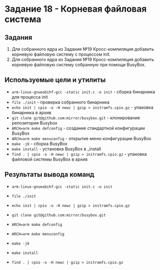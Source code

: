 # Задание 18 - Корневая файловая система 
## Задания
1) Для собранного ядра из Задания №19 Кросс-компиляция добавить корневую файловую систему с процессом init.
2) Для собранного ядра из Задания №19 Кросс-компиляция добавить корневую файловую систему собранную при помощи BusyBox.
## Используемые цели и утилиты 
- `arm-linux-gnueabihf-gcc -static init.c -o init` - сборка бинарника для процесса init
- `file ./init` - проверка собранного бинарника
- `echo init | cpio -o -H newc | gzip > initramfs.cpio.gz` - упаковка бинарника в архив
- `git clone git@github.com:mirror/busybox.git` - клонирование репозитория Busybox
- `ARCH=arm make defconfig` - создание стандартной конфигурации BusyBox
- `ARCH=arm make menuconfig` - открытие меню конфигурации BusyBox
- `make -j6` - сборка BusyBox
- `make install` - установка BusyBox в _install
- `find . | cpio -o -H newc | gzip > initramfs.cpio.gz` - упаковка файловой системы BusyBox в архив
## Результаты вывода команд 
- `arm-linux-gnueabihf-gcc -static init.c -o init`

- `file ./init`

- `echo init | cpio -o -H newc | gzip > initramfs.cpio.gz`

- `git clone git@github.com:mirror/busybox.git`

- `ARCH=arm make defconfig`

- `ARCH=arm make menuconfig`

- `make -j6` 

- `make install` 

- `find . | cpio -o -H newc | gzip > initramfs.cpio.gz`
